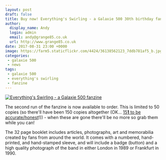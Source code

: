 ```yaml
---
layout: post
draft: false
title: Buy now! Everything's Swirling - a Galaxie 500 30th birthday fanzine - 2nd run
author:
  display_name: Andy
  login: admin
  email: andy@grange85.co.uk
  url: http://www.grange85.co.uk
date: 2017-08-31 23:00 +0000
image: https://farm5.staticflickr.com/4424/36138562123_7ddb781af5_b.jpg
categories:
 - galaxie 500
 - news
tags:
 - galaxie 500
 - everything's swirling
 - fanzine
---
```

<a data-flickr-embed="true"  href="https://www.flickr.com/photos/grange85/36138562123/in/dateposted/" title="Everything&#x27;s Swirling - a Galaxie 500 fanzine"><img src="https://media.fullofwishes.co.uk/flickr-downloads/36138562123_7ddb781af5_b.jpg" alt="Everything&#x27;s Swirling - a Galaxie 500 fanzine"></a>

<p class="lead">The second run of the fanzine is now available to order. This is limited to 50 copies (so there'll have been 150 copies altogether (OK&hellip; <a href="https://www.instagram.com/p/BX_IZ0Ggxmr/?taken-by=grange85">15<strong>1</strong> to be accurate/honest</a>!)) - when these are gone there'll be no more so grab them while you can!</p>


<p>The 32 page booklet includes articles, photographs, art and memorabilia created by fans from around the world. It comes with a numbered, hand-printed, and hand-stamped sleeve, and will include a badge (button) and a high quality photograph of the band in either London in 1989 or Frankfurt in 1990.</p>
